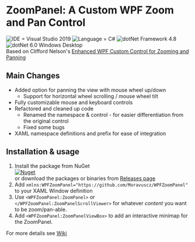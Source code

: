 # ZoomPanel: A Custom WPF Zoom and Pan Control
![IDE = Visual Studio 2019](https://img.shields.io/badge/IDE-Visual%20Studio%202019-blue)
![Language = C#](https://img.shields.io/badge/Language-C%23-blue)
![dotNet Framework 4.8](https://img.shields.io/badge/.NET-Framework%204.8-blue)
![dotNet 6.0 Windows Desktop](https://img.shields.io/badge/.NET-6.0--windows-blue)  
Based on Clifford Nelson's [Enhanced WPF Custom Control for Zooming and Panning](https://www.codeproject.com/Articles/1119476/An-Enhanced-WPF-Custom-Control-for-Zooming-and-Pan)

## Main Changes

- Added option for panning the view with mouse wheel up/down
  - Support for horizontal wheel scrolling / mouse wheel tilt
- Fully customizable mouse and keyboard controls
- Refactored and cleaned up code
  - Renamed the namespace & control - for easier differentiation from the original control
  - Fixed some bugs
- XAML namespace definitions and prefix for ease of integration

## Installation & usage

1. Install the package from NuGet    
[![Nuget](https://img.shields.io/nuget/v/Moravuscz.OmronPLCCommunications?logo=nuget)](https://www.nuget.org/packages/Moravuscz.WPFZoomPanel)  
or download the packages or binaries from [Releases page](https://github.com/Moravuscz/WPFZoomPanel/releases)
2. Add `xmlns:WPFZoomPanel="https://github.com/Moravuscz/WPFZoomPanel"` to your XAML Window definition
3. Use `<WPFZoomPanel:ZoomPanel>` or `</WPFZoomPanel:ZoomPanelScrollViewer>` for whatever *content* you want to be zoom/pan-able.
4. Add `<WPFZoomPanel:ZoomPanelViewBox>` to  add an interactive minimap for the ZoomPanel.

For more details see [Wiki](https://github.com/Moravuscz/WPFZoomPanel/wiki)
